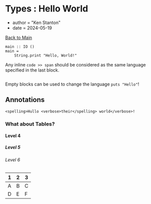 # Types : Hello World
- author = "Ken Stanton"
- date = 2024-05-19

[Back to Main](Main.md)

```hasklol
main :: IO ()
main =
    String.print "Hello, World!"
```

Any inline `code >> span` should be considered as the same language specified in the last block.

```ruby
```

Empty blocks can be used to change the language `puts "Hello"`!

## Annotations

```not html
<spelling>Hullo <verbose>their</spelling> world</verbose>!
```

### What about Tables?

#### Level 4

##### Level 5

###### Level 6

| 1 | 2 | 3 |
|---|---|---|
| A | B | C |
| D | E | F |
